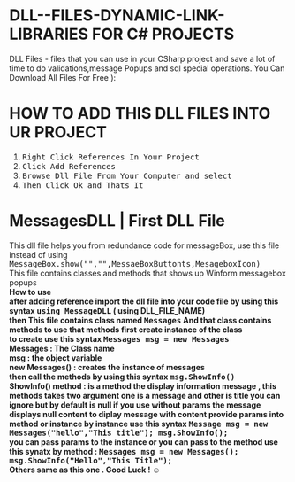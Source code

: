 # DLL--FILES-DYNAMIC-LINK-LIBRARIES FOR C# PROJECTS
DLL Files - files that you can use in your CSharp project and save a lot of time to do validations,message Popups and sql special operations. You Can Download All Files For Free ): 

# HOW TO ADD THIS  DLL FILES INTO UR PROJECT
1. <kbd>Right Click References In Your Project </kbd>
2. <kbd>Click Add References</kbd>
3. <kbd>Browse Dll File From Your Computer and select</kbd>
4. <kbd> Then Click Ok and Thats It</kbd>

# MessagesDLL   | First DLL File
This dll file helps you from redundance code for messageBox, use this file instead of using <kbd>MessageBox.show("","",MessaeBoxButtonts,MesageboxIcon)</kbd><br>
This file contains classes and methods that shows up Winform  messagebox popups<br>
<b>How to use<b><br>
after adding reference import the dll file into your code file by using this syntax <kbd>using MessageDLL</kbd> ( using DLL_FILE_NAME)<br>
then This file contains class named <kbd>Messages</kbd> And that class contains methods to use that methods first create instance of the class <br>
to create use this syntax <kbd> Messages msg = new Messages</kbd> <br>
Messages : The Class name <br>
msg : the object variable<br>
new Messages() : creates the instance of messages<br>
then  call the methods by using this syntax <kbd>msg.ShowInfo()</kbd> <br>
ShowInfo() method : is a method the display information message , this methods takes two argument one is a message and other is title you can ignore but 
by default is null if you use without params the message displays null content to diplay message with content provide params into method or instance 
by instance use this syntax <kbd>Message msg = new Messages("hello","This title"); msg.ShowInfo();</kbd> <br>
you can pass params to the instance or you can pass to the  method  use this synatx by method : <kbd> Messages msg = new Messages(); msg.ShowInfo("Hello","This Title");</kbd><br> Others same as this one . Good Luck ! ☺


